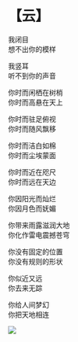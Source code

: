 # 【云】

我闭目  
想不出你的模样

我竖耳  
听不到你的声音

你时而闲栖在树梢  
你时而高悬在天上

你时而驻足俯视  
你时而随风飘移

你时而洁白如棉  
你时而尘埃蒙面

你时而近在咫尺  
你时而远在天边

你因阳光而灿烂  
你因月色而妩媚

你带来雨露滋润大地  
你化作雷电震撼苍穹

你没有固定的位置  
你没有规则的形状

你似近又远  
你去来无踪

你给人间梦幻  
你把天地相连

![](01.jpg)